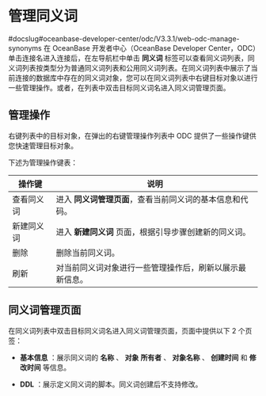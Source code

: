 管理同义词 
==========================
#docslug#oceanbase-developer-center/odc/V3.3.1/web-odc-manage-synonyms
在 OceanBase 开发者中心（OceanBase Developer Center，ODC）单击连接名进入连接后，在左导航栏中单击 **同义词** 标签可以查看同义词列表，同义词列表按类型分为普通同义词列表和公用同义词列表。在同义词列表中展示了当前连接的数据库中存在的同义词对象，您可以在同义词列表中右键目标对象以进行一些管理操作。或者，在列表中双击目标同义词名进入同义词管理页面。

管理操作 
-------------------------

右键列表中的目标对象，在弹出的右键管理操作列表中 ODC 提供了一些操作键供您快速管理目标对象。

下述为管理操作键表：


|  操作键  |                                    说明                                     |
|-------|---------------------------------------------------------------------------|
| 查看同义词 | 进入 **同义词管理页面**，查看当前同义词的基本信息和代码。 |
| 新建同义词 | 进入 **新建同义词** 页面，根据引导步骤创建新的同义词。                                            |
| 删除    | 删除当前同义词。                                                                  |
| 刷新    | 对当前同义词对象进行一些管理操作后，刷新以展示最新信息。                                              |



同义词管理页面 
----------------------------

在同义词列表中双击目标同义词名进入同义词管理页面，页面中提供以下 2 个页签：

* **基本信息** ：展示同义词的 **名称** 、 **对象** **所有者** 、 **对象名称** 、 **创建时间** 和 **修改时间** 等信息。

* **DDL** ：展示定义同义词的脚本。同义词创建后不支持修改。

  



